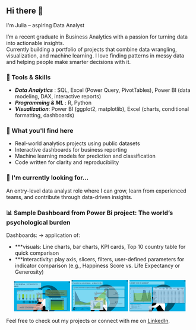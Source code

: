 ## Hi there 👋

I'm Julia – aspiring Data Analyst

I’m a recent graduate in Business Analytics with a passion for turning data into actionable insights.  
Currently building a portfolio of projects that combine data wrangling, visualization, and machine learning.
I love finding patterns in messy data and helping people make smarter decisions with it.

### 🔧 Tools & Skills
- ***Data Analytics*** : SQL, Excel (Power Query, PivotTables), Power BI (data modeling, DAX, interactive reports) 
- ***Programming & ML*** : R, Python
- ***Visualization***: Power BI (ggplot2, matplotlib), Excel (charts, conditional formatting, dashboards) 


### 🧠 What you'll find here
- Real-world analytics projects using public datasets  
- Interactive dashboards for business reporting  
- Machine learning models for prediction and classification  
- Code written for clarity and reproducibility  

### 🚀 I'm currently looking for...
An entry-level data analyst role where I can grow, learn from experienced teams, and contribute through data-driven insights.

### 📊 Sample Dashboard from Power Bi project:  The world’s psychological burden
Dashboards: -> application of:
- ***visuals: Line charts, bar charts, KPI cards, Top 10 country table for quick comparison
- ***interactivity: play axis, slicers, filters, user-defined parameters for indicator comparison (e.g., Happiness Score vs. Life Expectancy or Generosity)

<p align="center">
  <img src="dashboard_1.png" width="30%" />
  <img src="dashboard_2.png" width="30%" />
  <img src="dashboard_3.png" width="30%" />
</p>

Feel free to check out my projects or connect with me on [LinkedIn](www.linkedin.com/in/juliagonciarczyk).
